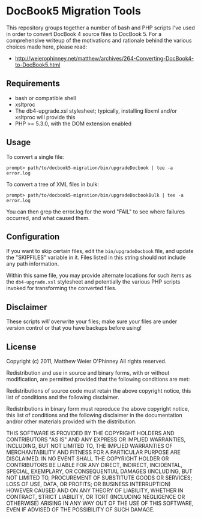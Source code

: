DocBook5 Migration Tools
========================

This repository groups together a number of bash and PHP scripts I've used in
order to convert DocBook 4 source files to DocBook 5. For a comprehensive
writeup of the motivations and rationale behind the various choices made here,
please read:

* http://weierophinney.net/matthew/archives/264-Converting-DocBook4-to-DocBook5.html

Requirements
------------

* bash or compatible shell
* xsltproc
* The db4-upgrade.xsl stylesheet; typically, installing libxml and/or xsltproc
  will provide this
* PHP >= 5.3.0, with the DOM extension enabled

Usage
-----

To convert a single file:

    prompt> path/to/docbook5-migration/bin/upgradeDocbook | tee -a error.log

To convert a tree of XML files in bulk:

    prompt> path/to/docbook5-migration/bin/upgradeDocbookBulk | tee -a error.log

You can then grep the error.log for the word "FAIL" to see where failures
occurred, and what caused them.

Configuration
-------------

If you want to skip certain files, edit the `bin/upgradeDocbook` file, and
update the "SKIPFILES" variable in it. Files listed in this string should not
include any path information.

Within this same file, you may provide alternate locations for such items as the
`db4-upgrade.xsl` stylesheet and potentially the various PHP scripts invoked for
transforming the converted files.

Disclaimer
----------

These scripts *will* overwrite your files; make sure your files are under
version control or that you have backups before using!

License
-------

Copyright (c) 2011, Matthew Weier O'Phinney
All rights reserved.

Redistribution and use in source and binary forms, with or without modification,
are permitted provided that the following conditions are met:

Redistributions of source code must retain the above copyright notice, this list
of conditions and the following disclaimer.

Redistributions in binary form must reproduce the above copyright notice, this
list of conditions and the following disclaimer in the documentation and/or
other materials provided with the distribution.

THIS SOFTWARE IS PROVIDED BY THE COPYRIGHT HOLDERS AND CONTRIBUTORS "AS IS" AND
ANY EXPRESS OR IMPLIED WARRANTIES, INCLUDING, BUT NOT LIMITED TO, THE IMPLIED
WARRANTIES OF MERCHANTABILITY AND FITNESS FOR A PARTICULAR PURPOSE ARE
DISCLAIMED. IN NO EVENT SHALL THE COPYRIGHT HOLDER OR CONTRIBUTORS BE LIABLE FOR
ANY DIRECT, INDIRECT, INCIDENTAL, SPECIAL, EXEMPLARY, OR CONSEQUENTIAL DAMAGES
(INCLUDING, BUT NOT LIMITED TO, PROCUREMENT OF SUBSTITUTE GOODS OR SERVICES;
LOSS OF USE, DATA, OR PROFITS; OR BUSINESS INTERRUPTION) HOWEVER CAUSED AND ON
ANY THEORY OF LIABILITY, WHETHER IN CONTRACT, STRICT LIABILITY, OR TORT
(INCLUDING NEGLIGENCE OR OTHERWISE) ARISING IN ANY WAY OUT OF THE USE OF THIS
SOFTWARE, EVEN IF ADVISED OF THE POSSIBILITY OF SUCH DAMAGE.
